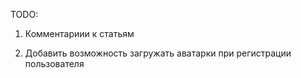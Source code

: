 TODO:

1. Комментариии к статьям

2. Добавить возможность загружать аватарки при регистрации пользователя
